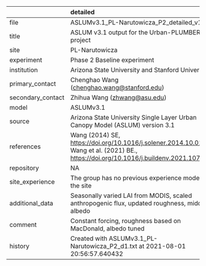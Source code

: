 |                   | detailed                                                                                                                              |
|:------------------|:--------------------------------------------------------------------------------------------------------------------------------------|
| file              | ASLUMv3.1_PL-Narutowicza_P2_detailed_v1.nc                                                                                            |
| title             | ASLUM v3.1 output for the Urban-PLUMBER project                                                                                       |
| site              | PL-Narutowicza                                                                                                                        |
| experiment        | Phase 2 Baseline experiment                                                                                                           |
| institution       | Arizona State University and Stanford University                                                                                      |
| primary_contact   | Chenghao Wang (chenghao.wang@stanford.edu)                                                                                            |
| secondary_contact | Zhihua Wang (zhwang@asu.edu)                                                                                                          |
| model             | ASLUMv3.1                                                                                                                             |
| source            | Arizona State University Single Layer Urban Canopy Model (ASLUM) version 3.1                                                          |
| references        | Wang (2014) SE, https://doi.org/10.1016/j.solener.2014.10.012; Wang et al. (2021) BE., https://doi.org/10.1016/j.buildenv.2021.107593 |
| repository        | NA                                                                                                                                    |
| site_experience   | The group has no previous experience modelling the site                                                                               |
| additional_data   | Seasonally varied LAI from MODIS, scaled anthropogenic flux, updated roughness, midday albedo                                         |
| comment           | Constant forcing,  roughness based on MacDonald, albedo tuned                                                                         |
| history           | Created with ASLUMv3.1_PL-Narutowicza_P2_d1.txt at 2021-08-01 20:56:57.640432                                                         |
